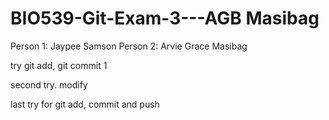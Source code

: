 
# BIO539-Git-Exam-3---AGB Masibag

Person 1: Jaypee Samson
Person 2: Arvie Grace Masibag

try git add, git commit 1

second try. modify 



last try for git add, commit and push
